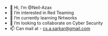 - 👋 Hi, I’m @Neil-Azax
- 👀 I’m interested in Red Teaming
- 🌱 I’m currently learning Nrtworks
- 💞️ I’m looking to collaborate on Cyber Security
- 📫 Can mail at - cs.a.sarkar@gmail.com 

<!---
Neil-Azax/Neil-Azax is a ✨ special ✨ repository because its `README.md` (this file) appears on your GitHub profile.
You can click the Preview link to take a look at your changes.
--->

